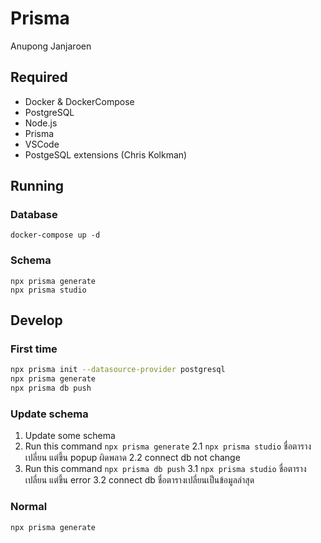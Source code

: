 # Prisma

Anupong Janjaroen

## Required
- Docker & DockerCompose
- PostgreSQL
- Node.js
- Prisma
- VSCode
- PostgeSQL extensions (Chris Kolkman)

## Running
### Database
```
docker-compose up -d
```
### Schema
```
npx prisma generate
npx prisma studio
```

## Develop
### First time
```bash
npx prisma init --datasource-provider postgresql
npx prisma generate
npx prisma db push
```

### Update schema
1. Update some schema
2. Run this command `npx prisma generate`
    2.1 `npx prisma studio` ชื่อตารางเปลี่ยน แต่ขึ้น popup ผิดพลาด
    2.2 connect db not change 
3. Run this command `npx prisma db push`
    3.1 `npx prisma studio` ชื่อตารางเปลี่ยน แต่ขึ้น error
    3.2 connect db ชื่อตารางเปลี่ยนเป็นข้อมูลล่าสุด

### Normal
```bash
npx prisma generate
```
